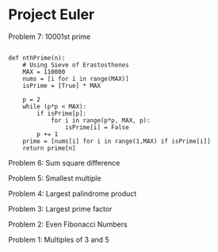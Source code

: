 # Project Euler

Problem 7: 10001st prime

```

def nthPrime(n):
    # Using Sieve of Erastosthenes
    MAX = 110000
    nums = [i for i in range(MAX)]
    isPrime = [True] * MAX

    p = 2
    while (p*p < MAX):
        if isPrime[p]:
            for i in range(p*p, MAX, p):
                isPrime[i] = False
        p += 1
    prime = [nums[i] for i in range(1,MAX) if isPrime[i]]
    return prime[n]

```

Problem 6: Sum square difference

Problem 5: Smallest multiple

Problem 4: Largest palindrome product

Problem 3: Largest prime factor

Problem 2: Even Fibonacci Numbers

Problem 1: Multiples of 3 and 5

